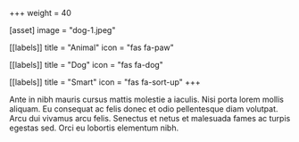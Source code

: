 +++
weight = 40

[asset]
  image = "dog-1.jpeg"

[[labels]]
  title = "Animal"
  icon = "fas fa-paw"

[[labels]]
  title = "Dog"
  icon = "fas fa-dog"

[[labels]]
  title = "Smart"
  icon = "fas fa-sort-up"
+++

Ante in nibh mauris cursus mattis molestie a iaculis. Nisi porta lorem mollis aliquam. Eu consequat ac felis donec et odio pellentesque diam volutpat. Arcu dui vivamus arcu felis. Senectus et netus et malesuada fames ac turpis egestas sed. Orci eu lobortis elementum nibh.
